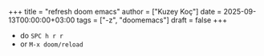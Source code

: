 +++
title = "refresh doom emacs"
author = ["Kuzey Koç"]
date = 2025-09-13T00:00:00+03:00
tags = ["-z", "doomemacs"]
draft = false
+++

-   do `SPC h r r`
-   or `M-x doom/reload`
